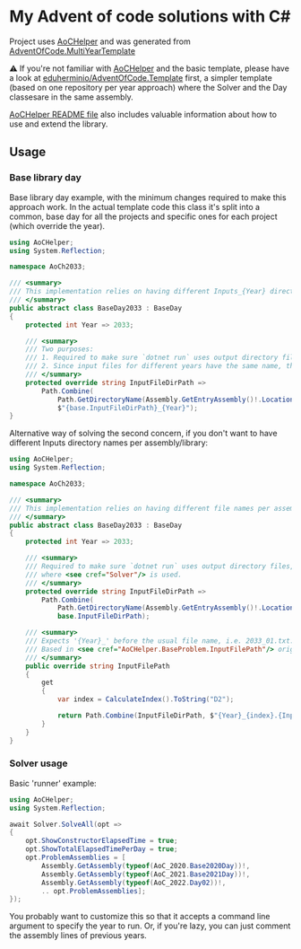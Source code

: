 # My Advent of code solutions with C#
Project uses [AoCHelper](https://github.com/eduherminio/AoCHelper) and was generated from [AdventOfCode.MultiYearTemplate](https://github.com/eduherminio/AdventOfCode.MultiYearTemplate)

⚠️ If you're not familiar with [AoCHelper](https://github.com/eduherminio/AoCHelper) and the basic template, please have a look at [eduherminio/AdventOfCode.Template](https://github.com/eduherminio/AdventOfCode.Template) first, a simpler template (based on one repository per year approach) where the Solver and the Day classesare in the same assembly.

[AoCHelper README file](https://github.com/eduherminio/AoCHelper#advanced-usage) also includes valuable information about how to use and extend the library.

## Usage

### Base library day

Base library day example, with the minimum changes required to make this approach work.
In the actual template code this class it's split into a common, base day for all the projects and specific ones for each project (which override the year).

```csharp
using AoCHelper;
using System.Reflection;

namespace AoCh2033;

/// <summary>
/// This implementation relies on having different Inputs_{Year} directories per assembly/library
/// </summary>
public abstract class BaseDay2033 : BaseDay
{
    protected int Year => 2033;

    /// <summary>
    /// Two purposes:
    /// 1. Required to make sure `dotnet run` uses output directory files, since problems aren't located in the assembly where <see cref="Solver"/> is used.
    /// 2. Since input files for different years have the same name, they would override each other in the output directory Inputs folder if we're not careful.
    /// </summary>
    protected override string InputFileDirPath =>
        Path.Combine(
            Path.GetDirectoryName(Assembly.GetEntryAssembly()!.Location)!,      // Takes care of concern 1
            $"{base.InputFileDirPath}_{Year}");                                 // Takes care of concern 2
}
```

Alternative way of solving the second concern, if you don't want to have different Inputs directory names per assembly/library:

```csharp
using AoCHelper;
using System.Reflection;

namespace AoCh2033;

/// <summary>
/// This implementation relies on having different file names per assembly/library (i.e. YYYY_dd.txt)
/// </summary>
public abstract class BaseDay2033 : BaseDay
{
    protected int Year => 2033;

    /// <summary>
    /// Required to make sure `dotnet run` uses output directory files, since problems aren't located in the assembly
    /// where <see cref="Solver"/> is used.
    /// </summary>
    protected override string InputFileDirPath =>
        Path.Combine(
            Path.GetDirectoryName(Assembly.GetEntryAssembly()!.Location)!,
            base.InputFileDirPath);

    /// <summary>
    /// Expects '{Year}_' before the usual file name, i.e. 2033_01.txt.
    /// Based in <see cref="AoCHelper.BaseProblem.InputFilePath"/> original implementation
    /// </summary>
    public override string InputFilePath
    {
        get
        {
            var index = CalculateIndex().ToString("D2");

            return Path.Combine(InputFileDirPath, $"{Year}_{index}.{InputFileExtension.TrimStart('.')}");
        }
    }
}
```

### Solver usage

Basic 'runner' example:

```csharp
using AoCHelper;
using System.Reflection;

await Solver.SolveAll(opt =>
{
    opt.ShowConstructorElapsedTime = true;
    opt.ShowTotalElapsedTimePerDay = true;
    opt.ProblemAssemblies = [
        Assembly.GetAssembly(typeof(AoC_2020.Base2020Day))!,
        Assembly.GetAssembly(typeof(AoC_2021.Base2021Day))!,
        Assembly.GetAssembly(typeof(AoC_2022.Day02))!,
        .. opt.ProblemAssemblies];
});
```

You probably want to customize this so that it accepts a command line argument to specify the year to run.
Or, if you're lazy, you can just comment the assembly lines of previous years.
